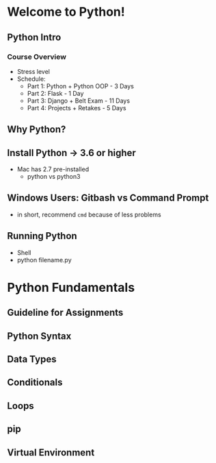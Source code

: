 # Welcome to Python!

## Python Intro

### Course Overview

- Stress level
- Schedule:
  - Part 1: Python + Python OOP - 3 Days
  - Part 2: Flask - 1 Day
  - Part 3: Django + Belt Exam - 11 Days
  - Part 4: Projects + Retakes - 5 Days

## Why Python?

## Install Python -> 3.6 or higher

- Mac has 2.7 pre-installed
  - python vs python3

## Windows Users: Gitbash vs Command Prompt

- in short, recommend `cmd` because of less problems

## Running Python

- Shell
- python filename.py

# Python Fundamentals

## Guideline for Assignments

## Python Syntax

## Data Types

## Conditionals

## Loops

## pip

## Virtual Environment
